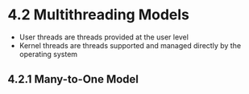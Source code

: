 # 4.2 Multithreading Models

* User threads are threads provided at the user level
* Kernel threads are threads supported and managed directly by the operating system

## 4.2.1 Many-to-One Model
